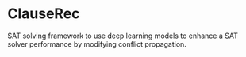 # ClauseRec
SAT solving framework to use deep learning models to enhance a SAT solver performance by modifying conflict propagation.
